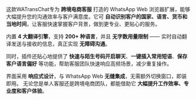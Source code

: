 这款WATransChat专为 **跨境电商客服** 打造的 WhatsApp Web 浏览器扩展，能够大幅提升您的沟通效率与客户满意度。它可 **自动识别客户的国家、语言、货币和当地时间**，让客服快速掌握客户背景，做到更专业、更贴心的服务。

内置 **4 大翻译引擎**，支持 **200+ 种语言**，并且 **无字数用量限制** —— 实时自动翻译发送与接收的信息，真正实现 **无障碍沟通**。

同时，插件还贴心地提供了 **快速与陌生号码开启聊天**、**一键插入常用短语**、**保存客户语言偏好** 等功能，帮助客服团队快速响应高频场景，减少重复操作。

界面采用 **响应式设计**，与 WhatsApp Web **无缝集成**，无需额外切换窗口，即装即用。
无论您是单人客服还是跨境电商团队，都能借助它 **大幅提升工作效率、专业度和客户体验**。
